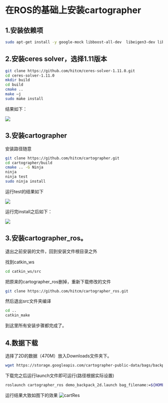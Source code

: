# 在ROS的基础上安装cartographer

## 1.安装依赖项

```sh
sudo apt-get install -y google-mock libboost-all-dev  libeigen3-dev libgflags-dev libgoogle-glog-dev liblua5.2-dev libprotobuf-dev  libsuitesparse-dev libwebp-dev ninja-build protobuf-compiler python-sphinx  ros-indigo-tf2-eigen libatlas-base-dev libsuitesparse-dev liblapack-dev
```



## 2.安装ceres solver，选择1.11版本

```sh
git clone https://github.com/hitcm/ceres-solver-1.11.0.git
cd ceres-solver-1.11.0
mkdir build
cd build
cmake ..
make –j
sudo make install
```

结果如下：

![](http://www.serena.pub/wp-content/uploads/2016/11/cart1.png)



## 3.安装cartographer

安装路径随意

```sh
git clone https://github.com/hitcm/cartographer.git
cd cartographer/build
cmake .. -G Ninja
ninja
ninja test
sudo ninja install
```

运行test的结果如下

![](http://www.serena.pub/wp-content/uploads/2016/11/cart3.png)

运行完install之后如下：

![](http://www.serena.pub/wp-content/uploads/2016/11/cart4.png)



 ## **3.安装cartographer_ros。**

退出之前安装的文件，回到安装文件根目录之外

找到catkin_ws

```sh
cd catkin_ws/src
```

把原来的cartographer_ros删掉，重新下载修改的文件

```sh
git clone https://github.com/hitcm/cartographer_ros.git
```

然后退出src文件夹编译

```sh
cd ..
catkin_make
```

到这里所有安装步骤都完成了。



## 4.数据下载

选择了2D的数据（470M）放入Downloads文件夹下。

```sh
wget https://storage.googleapis.com/cartographer-public-data/bags/backpack_2d/cartographer_paper_deutsches_museum.bag
```

下载完之后运行launch文件即可运行(路径根据实际设置)

```sh
roslaunch cartographer_ros demo_backpack_2d.launch bag_filename:=${HOME}/Downloads/cartographer_paper_deutsches_museum.bag
```

运行结果大致如图下的效果 ![cartRes](/Users/admin/Desktop/cartRes.jpg)

